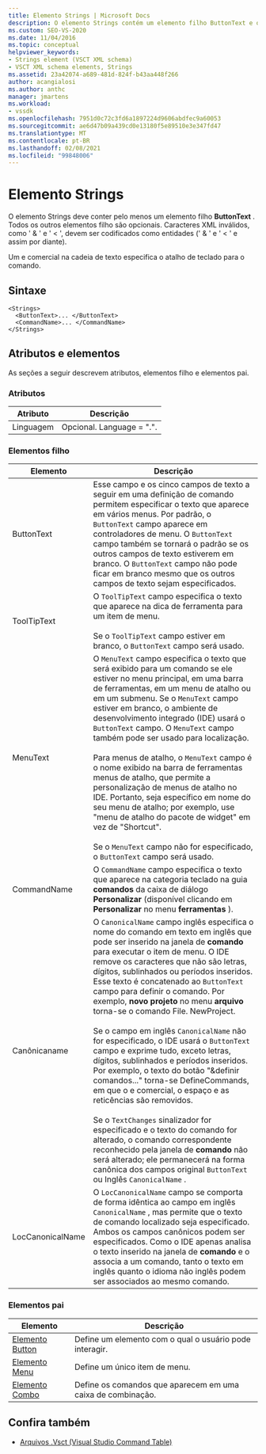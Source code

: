 ```yaml
---
title: Elemento Strings | Microsoft Docs
description: O elemento Strings contém um elemento filho ButtonText e outros elementos filho opcionais. Um e comercial na cadeia de texto especifica um atalho de teclado.
ms.custom: SEO-VS-2020
ms.date: 11/04/2016
ms.topic: conceptual
helpviewer_keywords:
- Strings element (VSCT XML schema)
- VSCT XML schema elements, Strings
ms.assetid: 23a42074-a689-481d-824f-b43aa448f266
author: acangialosi
ms.author: anthc
manager: jmartens
ms.workload:
- vssdk
ms.openlocfilehash: 7951d0c72c3fd6a1897224d9606abdfec9a60053
ms.sourcegitcommit: ae6d47b09a439cd0e13180f5e89510e3e347fd47
ms.translationtype: MT
ms.contentlocale: pt-BR
ms.lasthandoff: 02/08/2021
ms.locfileid: "99848006"
---
```

# <a name="strings-element"></a>Elemento Strings
O elemento Strings deve conter pelo menos um elemento filho **ButtonText** . Todos os outros elementos filho são opcionais. Caracteres XML inválidos, como ' & ' e ' < ', devem ser codificados como entidades (' &amp; ' e ' &lt; ' e assim por diante).

 Um e comercial na cadeia de texto especifica o atalho de teclado para o comando.

## <a name="syntax"></a>Sintaxe

```
<Strings>
  <ButtonText>... </ButtonText>
  <CommandName>... </CommandName>
</Strings>
```

## <a name="attributes-and-elements"></a>Atributos e elementos
 As seções a seguir descrevem atributos, elementos filho e elementos pai.

### <a name="attributes"></a>Atributos

|Atributo|Descrição|
|---------------|-----------------|
|Linguagem|Opcional. Language = ".".|

### <a name="child-elements"></a>Elementos filho

|Elemento|Descrição|
|-------------|-----------------|
|ButtonText|Esse campo e os cinco campos de texto a seguir em uma definição de comando permitem especificar o texto que aparece em vários menus. Por padrão, o `ButtonText` campo aparece em controladores de menu. O `ButtonText` campo também se tornará o padrão se os outros campos de texto estiverem em branco. O `ButtonText` campo não pode ficar em branco mesmo que os outros campos de texto sejam especificados.|
|ToolTipText|O `ToolTipText` campo especifica o texto que aparece na dica de ferramenta para um item de menu.<br /><br /> Se o `ToolTipText` campo estiver em branco, o `ButtonText` campo será usado.|
|MenuText|O `MenuText` campo especifica o texto que será exibido para um comando se ele estiver no menu principal, em uma barra de ferramentas, em um menu de atalho ou em um submenu. Se o `MenuText` campo estiver em branco, o ambiente de desenvolvimento integrado (IDE) usará o `ButtonText` campo. O `MenuText` campo também pode ser usado para localização.<br /><br /> Para menus de atalho, o `MenuText` campo é o nome exibido na barra de ferramentas menus de atalho, que permite a personalização de menus de atalho no IDE. Portanto, seja específico em nome do seu menu de atalho; por exemplo, use "menu de atalho do pacote de widget" em vez de "Shortcut".<br /><br /> Se o `MenuText` campo não for especificado, o `ButtonText` campo será usado.|
|CommandName|O `CommandName` campo especifica o texto que aparece na categoria teclado na guia **comandos** da caixa de diálogo **Personalizar** (disponível clicando em **Personalizar** no menu **ferramentas** ).|
|Canônicaname|O `CanonicalName` campo inglês especifica o nome do comando em texto em inglês que pode ser inserido na janela de **comando** para executar o item de menu. O IDE remove os caracteres que não são letras, dígitos, sublinhados ou períodos inseridos. Esse texto é concatenado ao `ButtonText` campo para definir o comando. Por exemplo, **novo projeto** no menu **arquivo** torna-se o comando File. NewProject.<br /><br /> Se o campo em inglês `CanonicalName` não for especificado, o IDE usará o `ButtonText` campo e exprime tudo, exceto letras, dígitos, sublinhados e períodos inseridos. Por exemplo, o texto do botão "&definir comandos..." torna-se DefineCommands, em que o e comercial, o espaço e as reticências são removidos.<br /><br /> Se o `TextChanges` sinalizador for especificado e o texto do comando for alterado, o comando correspondente reconhecido pela janela de **comando** não será alterado; ele permanecerá na forma canônica dos campos original `ButtonText` ou Inglês `CanonicalName` .|
|LocCanonicalName|O `LocCanonicalName` campo se comporta de forma idêntica ao campo em inglês `CanonicalName` , mas permite que o texto de comando localizado seja especificado. Ambos os campos canônicos podem ser especificados. Como o IDE apenas analisa o texto inserido na janela de **comando** e o associa a um comando, tanto o texto em inglês quanto o idioma não inglês podem ser associados ao mesmo comando.|

### <a name="parent-elements"></a>Elementos pai

|Elemento|Descrição|
|-------------|-----------------|
|[Elemento Button](../extensibility/button-element.md)|Define um elemento com o qual o usuário pode interagir.|
|[Elemento Menu](../extensibility/menu-element.md)|Define um único item de menu.|
|[Elemento Combo](../extensibility/combo-element.md)|Define os comandos que aparecem em uma caixa de combinação.|

## <a name="see-also"></a>Confira também
- [Arquivos .Vsct (Visual Studio Command Table)](../extensibility/internals/visual-studio-command-table-dot-vsct-files.md)
